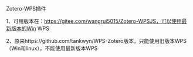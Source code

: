 Zotero-WPS插件

1、可用版本在：https://gitee.com/wangrui5015/Zotero-WPSJS，可以使用最新版本的Win WPS

2、原来https://github.com/tankwyn/WPS-Zotero版本，只能使用旧版本WPS（Win和linux），不能使用最新版本WPS
